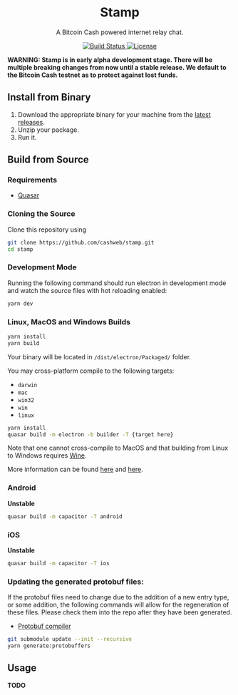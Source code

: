 <h1 align="center">
  Stamp
</h1>

<p align="center">
  A Bitcoin Cash powered internet relay chat.
</p>

<p align="center">
  <a href="https://circleci.com/gh/cashweb/stamp">
    <img alt="Build Status" src="https://circleci.com/gh/cashweb/stamp.svg?style=svg">
  </a>

  <a href="LICENSE">
    <img alt="License" src="https://img.shields.io/badge/license-MIT-blue.svg">
  </a>
</p>

**WARNING: Stamp is in early alpha development stage. There will be multiple breaking changes from now until a stable release. We default to the Bitcoin Cash testnet as to protect against lost funds.**

## Install from Binary

1. Download the appropriate binary for your machine from the [latest releases](https://github.com/cashweb/stamp/releases).
2. Unzip your package.
3. Run it.

## Build from Source

### Requirements

* [Quasar](https://quasar.dev/start/pick-quasar-flavour)

### Cloning the Source

Clone this repository using

```bash
git clone https://github.com/cashweb/stamp.git
cd stamp
```

### Development Mode

Running the following command should run electron in development mode and watch the source files with hot reloading enabled:

```bash
yarn dev
```

### Linux, MacOS and Windows Builds

```bash
yarn install
yarn build
```

Your binary will be located in `/dist/electron/Packaged/` folder.

You may cross-platform compile to the following targets:

* `darwin`
* `mac`
* `win32`
* `win`
* `linux`


```bash
yarn install
quasar build -m electron -b builder -T {target here}
```

Note that one cannot cross-compile to MacOS and that building from Linux to Windows requires [Wine](https://www.winehq.org/).

More information can be found [here](https://www.electron.build/) and [here](https://quasar.dev/quasar-cli/developing-electron-apps/build-commands).

### Android

**Unstable**

```bash
quasar build -m capacitor -T android
```

### iOS

**Unstable**

```bash
quasar build -m capacitor -T ios
```

### Updating the generated protobuf files:

If the protobuf files need to change due to the addition of a new entry type, or some addition, the following commands will allow for the regeneration of these files. 
Please check them into the repo after they have been generated.

* [Protobuf compiler](https://github.com/protocolbuffers/protobuf)

```bash
git submodule update --init --recursive
yarn generate:protobuffers
```

## Usage

**TODO**
